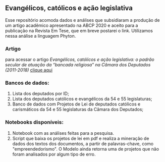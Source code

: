 ## **Evangélicos, católicos e ação legislativa**

Esse repositório acomoda dados e análises que subsidiaram a produção de um artigo acadêmico apresentado na ABCP 2020 e aceito para a publicação na Revista Em Tese, que em breve postarei o link. Utilizamos nessa análise a linguagem Phyton.

### Artigo 

para acessar o artigo *Evangélicos, católicos e ação legislativa: o padrão secular de atuação da “bancada religiosa” na Câmara dos Deputados (2011-2018)* [clique aqui](https://www.researchgate.net/publication/344889153_Evangelicos_catolicos_e_acao_legislativa_a_atuacao_secular_da_bancada_religiosa_na_Camara_dos_Deputados_2011-2018)

### Bancos de dados:

1. Lista dos deputados por ID;
2. Lista dos deputados católicos e evangélicos da 54 e 55 legislaturas;
3. Banco de dados com Projetos de Lei de deputados católicos e carismáticos da 54 e 55 legislaturas da Câmara dos Deputados;

### Notebooks disponíveis:

1. Notebook com as análises feitas para a pesquisa.
2. Script que baixa os projetos de lei em pdf e realiza a mineração de dados dos textos dos documentos, a partir de palavras-chave, como "empreendedorismo". O Modelo ainda retorna uma de projetos que não foram analisados por algum tipo de erro.

